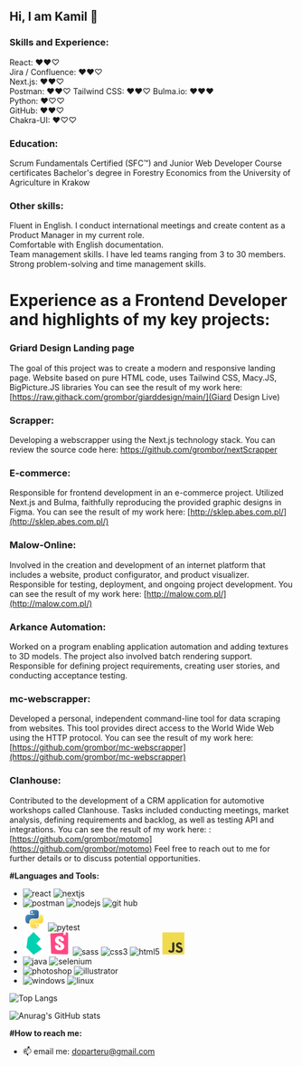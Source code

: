 ## Hi, I am Kamil 🤗

### Skills and Experience:
React: ❤❤♡  
Jira / Confluence: ❤❤♡  
Next.js: ❤❤♡  
Postman: ❤❤♡
Tailwind CSS: ❤❤♡
Bulma.io: ❤❤❤  
Python: ❤♡♡  
GitHub: ❤❤♡  
Chakra-UI: ❤♡♡  

### Education:

Scrum Fundamentals Certified (SFC™) and Junior Web Developer Course certificates
Bachelor's degree in Forestry Economics from the University of Agriculture in Krakow

### Other skills:

Fluent in English. I conduct international meetings and create content as a Product Manager in my current role.  
Comfortable with English documentation.  
Team management skills. I have led teams ranging from 3 to 30 members.  
Strong problem-solving and time management skills.  

# Experience as a Frontend Developer and highlights of my key projects:

### Griard Design Landing page
The goal of this project was to create a modern and responsive landing page. Website based on pure HTML code, uses Tailwind CSS, Macy.JS, BigPicture.JS libraries
You can see the result of my work here: [https://raw.githack.com/grombor/giarddesign/main/](Giard Design Live)

### Scrapper:
Developing a webscrapper using the Next.js technology stack.  You can review the source code here: 
https://github.com/grombor/nextScrapper

### E-commerce:
Responsible for frontend development in an e-commerce project. Utilized Next.js and Bulma, faithfully reproducing the provided graphic designs in Figma.  You can see the result of my work here: [http://sklep.abes.com.pl/](http://sklep.abes.com.pl/)

### Malow-Online:
Involved in the creation and development of an internet platform that includes a website, product configurator, and product visualizer. Responsible for testing, deployment, and ongoing project development.  You can see the result of my work here: [http://malow.com.pl/](http://malow.com.pl/)

### Arkance Automation:
Worked on a program enabling application automation and adding textures to 3D models. The project also involved batch rendering support. Responsible for defining project requirements, creating user stories, and conducting acceptance testing.

### mc-webscrapper:
Developed a personal, independent command-line tool for data scraping from websites. This tool provides direct access to the World Wide Web using the HTTP protocol.  You can see the result of my work here: [https://github.com/grombor/mc-webscrapper](https://github.com/grombor/mc-webscrapper)

### Clanhouse:
Contributed to the development of a CRM application for automotive workshops called Clanhouse. Tasks included conducting meetings, market analysis, defining requirements and backlog, as well as testing API and integrations.  You can see the result of my work here: : [https://github.com/grombor/motomo](https://github.com/grombor/motomo)
Feel free to reach out to me for further details or to discuss potential opportunities.   

**#Languages and Tools:**

- <img src="https://cdn.jsdelivr.net/gh/devicons/devicon/icons/react/react-original.svg" alt="react" width="40" height="40" /> <img src="https://cdn.jsdelivr.net/gh/devicons/devicon/icons/nextjs/nextjs-original-wordmark.svg" alt="nextjs" width="40" height="40"  />
- <img src="https://www.vectorlogo.zone/logos/getpostman/getpostman-icon.svg" alt="postman" width="40" height="40"/> <img src="https://cdn.jsdelivr.net/gh/devicons/devicon/icons/npm/npm-original-wordmark.svg" alt="nodejs" width="40" height="40"/> <img src="https://cdn.jsdelivr.net/gh/devicons/devicon/icons/github/github-original.svg"  alt="git hub" width="40" height="40"/>
- <img src="https://github.com/devicons/devicon/blob/master/icons/python/python-original.svg" alt="python" width="40" height="40" /> <img src="https://cdn.jsdelivr.net/gh/devicons/devicon/icons/pytest/pytest-original-wordmark.svg" alt="pytest" width="40" height="40" />
- <img src="https://github.com/devicons/devicon/blob/master/icons/bulma/bulma-plain.svg" alt="bulma" width="40" height="40"/> <img src="https://github.com/devicons/devicon/blob/master/icons/storybook/storybook-original.svg" alt="storybook" width="40" height="40"/> <img src="https://cdn.jsdelivr.net/gh/devicons/devicon/icons/sass/sass-original.svg" alt="sass" width="40" height="40"/> <img src="https://cdn.jsdelivr.net/gh/devicons/devicon/icons/css3/css3-original.svg" alt="css3" width="40" height="40"/> <img src="https://cdn.jsdelivr.net/gh/devicons/devicon/icons/html5/html5-original.svg" alt="html5" width="40" height="40"/> <img src="https://raw.githubusercontent.com/devicons/devicon/master/icons/javascript/javascript-original.svg" alt="javascript" width="40" height="40"/>
- <img src="https://cdn.jsdelivr.net/gh/devicons/devicon/icons/java/java-original.svg" alt="java" width="40" height="40" /> <img src="https://raw.githubusercontent.com/detain/svg-logos/780f25886640cef088af994181646db2f6b1a3f8/svg/selenium-logo.svg" alt="selenium" width="40" height="40"/>
- <img src="https://cdn.jsdelivr.net/gh/devicons/devicon/icons/photoshop/photoshop-line.svg" alt="photoshop" width="40" height="40" /> <img src="https://cdn.jsdelivr.net/gh/devicons/devicon/icons/illustrator/illustrator-line.svg" alt="illustrator" width="40" height="40" />
- <img src="https://cdn.jsdelivr.net/gh/devicons/devicon/icons/windows8/windows8-original.svg" alt="windows" width="40" height="40"/> <img src="https://cdn.jsdelivr.net/gh/devicons/devicon/icons/linux/linux-original.svg" alt="linux" width="40" height="40"/>

![Top Langs](https://github-readme-stats.vercel.app/api/top-langs/?username=grombor&hide_progress=true&theme=radical)

![Anurag's GitHub stats](https://github-readme-stats.vercel.app/api?username=grombor&show_icons=true&theme=radical)

**#How to reach me:**

- 📫 email me: doparteru@gmail.com
